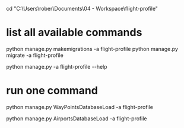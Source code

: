 

 cd "C:\Users\rober\Documents\04 - Workspace\flight-profile"
 
# list all available commands

python manage.py makemigrations -a flight-profile
python manage.py migrate -a flight-profile

python manage.py -a flight-profile --help

# run one command
python manage.py WayPointsDatabaseLoad -a flight-profile 

python manage.py AirportsDatabaseLoad -a flight-profile 
